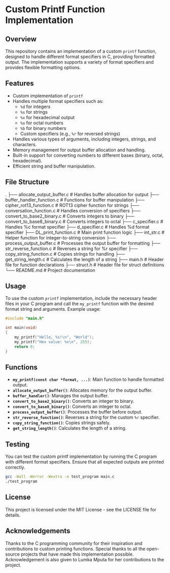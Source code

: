 # Custom Printf Function Implementation

## Overview

This repository contains an implementation of a custom `printf` function, designed to handle different format specifiers in C, providing formatted output. The implementation supports a variety of format specifiers and provides flexible formatting options.

## Features

- Custom implementation of `printf`
- Handles multiple format specifiers such as:
  - `%d` for integers
  - `%s` for strings
  - `%x` for hexadecimal output
  - `%o` for octal numbers
  - `%b` for binary numbers
  - Custom specifiers (e.g., `%r` for reversed strings)
- Handles various types of arguments, including integers, strings, and characters.
- Memory management for output buffer allocation and handling.
- Built-in support for converting numbers to different bases (binary, octal, hexadecimal).
- Efficient string and buffer manipulation.

## File Structure

. 
├── allocate_output_buffer.c        # Handles buffer allocation for output
├── buffer_handler_function.c       # Functions for buffer manipulation
├── cipher_rot13_function.c         # ROT13 cipher function for strings
├── conversation_function.c         # Handles conversion of specifiers
├── convert_to_base2_binary.c       # Converts integers to binary
├── convert_to_base8_binary.c       # Converts integers to octal
├── c_specifier.c                   # Handles %c format specifier
├── d_specifier.c                   # Handles %d format specifier
├── DL_print_function.c             # Main print function logic
├── int_str.c                       # Helper function for integer-to-string conversion
├── process_output_buffer.c         # Processes the output buffer for formatting
├── str_reverse_function.c          # Reverses a string for %r specifier
├── copy_string_function.c          # Copies strings for handling
├── get_string_length.c             # Calculates the length of a string
├── main.h                          # Header file for function declarations
├── struct.h                        # Header file for struct definitions
└── README.md                       # Project documentation



## Usage

To use the custom `printf` implementation, include the necessary header files in your C program and call the `my_printf` function with the desired format string and arguments. Example usage:

```c
#include "main.h"

int main(void)
{
    my_printf("Hello, %s!\n", "World");
    my_printf("Hex value: %x\n", 255);
    return 0;
}
```

## Functions

- **`my_printf(const char *format, ...)`**: Main function to handle formatted output.
- **`allocate_output_buffer()`**: Allocates memory for the output buffer.
- **`buffer_handler()`**: Manages the output buffer.
- **`convert_to_base2_binary()`**: Converts an integer to binary.
- **`convert_to_base8_binary()`**: Converts an integer to octal.
- **`process_output_buffer()`**: Processes the buffer before output.
- **`str_reverse_function()`**: Reverses a string for the custom `%r` specifier.
- **`copy_string_function()`**: Copies strings safely.
- **`get_string_length()`**: Calculates the length of a string.

## Testing

You can test the custom printf implementation by running the C program with different format specifiers. Ensure that all expected outputs are printed correctly.

```bash
gcc -Wall -Werror -Wextra -o test_program main.c
./test_program
```

## License
This project is licensed under the MIT License - see the LICENSE file for details.

## Acknowledgements
Thanks to the C programming community for their inspiration and contributions to custom printing functions. Special thanks to all the open-source projects that have made this implementation possible. Acknowledgement is also given to Lumka Mputa for her contributions to the project.
